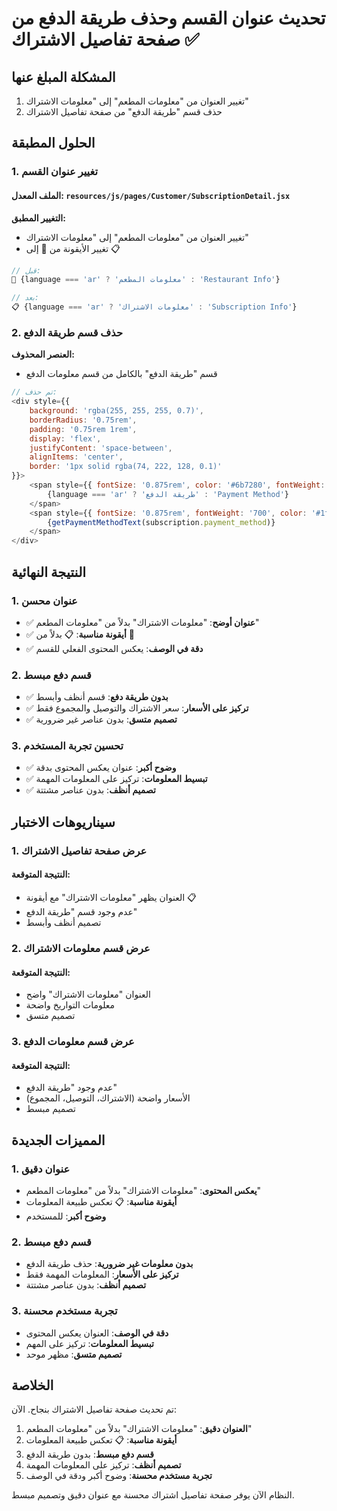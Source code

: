 # تحديث عنوان القسم وحذف طريقة الدفع من صفحة تفاصيل الاشتراك ✅

## المشكلة المبلغ عنها
1. تغيير العنوان من "معلومات المطعم" إلى "معلومات الاشتراك"
2. حذف قسم "طريقة الدفع" من صفحة تفاصيل الاشتراك

## الحلول المطبقة

### 1. تغيير عنوان القسم

#### الملف المعدل: `resources/js/pages/Customer/SubscriptionDetail.jsx`

**التغيير المطبق:**
- تغيير العنوان من "معلومات المطعم" إلى "معلومات الاشتراك"
- تغيير الأيقونة من 🏪 إلى 📋

```javascript
// قبل:
🏪 {language === 'ar' ? 'معلومات المطعم' : 'Restaurant Info'}

// بعد:
📋 {language === 'ar' ? 'معلومات الاشتراك' : 'Subscription Info'}
```

### 2. حذف قسم طريقة الدفع

**العنصر المحذوف:**
- قسم "طريقة الدفع" بالكامل من قسم معلومات الدفع

```javascript
// تم حذف:
<div style={{
    background: 'rgba(255, 255, 255, 0.7)',
    borderRadius: '0.75rem',
    padding: '0.75rem 1rem',
    display: 'flex',
    justifyContent: 'space-between',
    alignItems: 'center',
    border: '1px solid rgba(74, 222, 128, 0.1)'
}}>
    <span style={{ fontSize: '0.875rem', color: '#6b7280', fontWeight: '600' }}>
        {language === 'ar' ? 'طريقة الدفع' : 'Payment Method'}
    </span>
    <span style={{ fontSize: '0.875rem', fontWeight: '700', color: '#1f2937' }}>
        {getPaymentMethodText(subscription.payment_method)}
    </span>
</div>
```

## النتيجة النهائية

### 1. عنوان محسن
- ✅ **عنوان أوضح**: "معلومات الاشتراك" بدلاً من "معلومات المطعم"
- ✅ **أيقونة مناسبة**: 📋 بدلاً من 🏪
- ✅ **دقة في الوصف**: يعكس المحتوى الفعلي للقسم

### 2. قسم دفع مبسط
- ✅ **بدون طريقة دفع**: قسم أنظف وأبسط
- ✅ **تركيز على الأسعار**: سعر الاشتراك والتوصيل والمجموع فقط
- ✅ **تصميم متسق**: بدون عناصر غير ضرورية

### 3. تحسين تجربة المستخدم
- ✅ **وضوح أكبر**: عنوان يعكس المحتوى بدقة
- ✅ **تبسيط المعلومات**: تركيز على المعلومات المهمة
- ✅ **تصميم أنظف**: بدون عناصر مشتتة

## سيناريوهات الاختبار

### 1. عرض صفحة تفاصيل الاشتراك

#### النتيجة المتوقعة:
- العنوان يظهر "معلومات الاشتراك" مع أيقونة 📋
- عدم وجود قسم "طريقة الدفع"
- تصميم أنظف وأبسط

### 2. عرض قسم معلومات الاشتراك

#### النتيجة المتوقعة:
- العنوان "معلومات الاشتراك" واضح
- معلومات التواريخ واضحة
- تصميم متسق

### 3. عرض قسم معلومات الدفع

#### النتيجة المتوقعة:
- عدم وجود "طريقة الدفع"
- الأسعار واضحة (الاشتراك، التوصيل، المجموع)
- تصميم مبسط

## المميزات الجديدة

### 1. عنوان دقيق
- **يعكس المحتوى**: "معلومات الاشتراك" بدلاً من "معلومات المطعم"
- **أيقونة مناسبة**: 📋 تعكس طبيعة المعلومات
- **وضوح أكبر**: للمستخدم

### 2. قسم دفع مبسط
- **بدون معلومات غير ضرورية**: حذف طريقة الدفع
- **تركيز على الأسعار**: المعلومات المهمة فقط
- **تصميم أنظف**: بدون عناصر مشتتة

### 3. تجربة مستخدم محسنة
- **دقة في الوصف**: العنوان يعكس المحتوى
- **تبسيط المعلومات**: تركيز على المهم
- **تصميم متسق**: مظهر موحد

## الخلاصة

تم تحديث صفحة تفاصيل الاشتراك بنجاح. الآن:

1. **العنوان دقيق**: "معلومات الاشتراك" بدلاً من "معلومات المطعم"
2. **أيقونة مناسبة**: 📋 تعكس طبيعة المعلومات
3. **قسم دفع مبسط**: بدون طريقة الدفع
4. **تصميم أنظف**: تركيز على المعلومات المهمة
5. **تجربة مستخدم محسنة**: وضوح أكبر ودقة في الوصف

النظام الآن يوفر صفحة تفاصيل اشتراك محسنة مع عنوان دقيق وتصميم مبسط.
